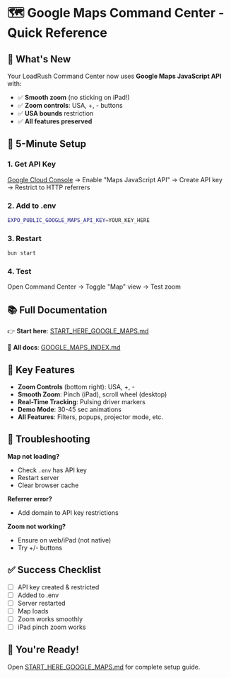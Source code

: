 # 🗺️ Google Maps Command Center - Quick Reference

## 🎉 What's New

Your LoadRush Command Center now uses **Google Maps JavaScript API** with:
- ✅ **Smooth zoom** (no sticking on iPad!)
- ✅ **Zoom controls**: USA, +, - buttons
- ✅ **USA bounds** restriction
- ✅ **All features preserved**

## 🚀 5-Minute Setup

### 1. Get API Key
[Google Cloud Console](https://console.cloud.google.com/) → Enable "Maps JavaScript API" → Create API key → Restrict to HTTP referrers

### 2. Add to .env
```bash
EXPO_PUBLIC_GOOGLE_MAPS_API_KEY=YOUR_KEY_HERE
```

### 3. Restart
```bash
bun start
```

### 4. Test
Open Command Center → Toggle "Map" view → Test zoom

## 📚 Full Documentation

👉 **Start here**: [START_HERE_GOOGLE_MAPS.md](START_HERE_GOOGLE_MAPS.md)

📖 **All docs**: [GOOGLE_MAPS_INDEX.md](GOOGLE_MAPS_INDEX.md)

## 🎯 Key Features

- **Zoom Controls** (bottom right): USA, +, -
- **Smooth Zoom**: Pinch (iPad), scroll wheel (desktop)
- **Real-Time Tracking**: Pulsing driver markers
- **Demo Mode**: 30-45 sec animations
- **All Features**: Filters, popups, projector mode, etc.

## 🚨 Troubleshooting

**Map not loading?**
- Check `.env` has API key
- Restart server
- Clear browser cache

**Referrer error?**
- Add domain to API key restrictions

**Zoom not working?**
- Ensure on web/iPad (not native)
- Try +/- buttons

## ✅ Success Checklist

- [ ] API key created & restricted
- [ ] Added to .env
- [ ] Server restarted
- [ ] Map loads
- [ ] Zoom works smoothly
- [ ] iPad pinch zoom works

## 🎊 You're Ready!

Open [START_HERE_GOOGLE_MAPS.md](START_HERE_GOOGLE_MAPS.md) for complete setup guide.
